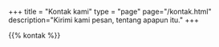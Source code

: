+++
title = "Kontak kami"
type = "page"
page="/kontak.html"
description="Kirimi kami pesan, tentang apapun itu."
+++



{{% kontak %}}
